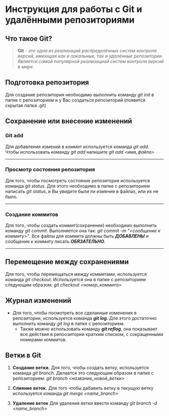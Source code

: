 # Инструкция для работы с Git и удалёнными репозиториями

## Что такое Git?

>**Git** *- это одна из реализаций распределённых систем контроля версий, имеющая как и локальные, так и удалённые репозитории. Является самой популярной реализацией систем контроля версий в мире.*

## Подготовка репозитория

Для создание репозитория необходимо выполнить команду *git init*  в папке с репозиторием и у Вас создаться репозиторий (появится скрытая папка .git)

## Сохранение или внесение изменений

### Git add

Для добавления измений в коммит используется команда *git add*. Чтобы использовать команду *git add* напишите *git add &lt;имя_файла&gt;*
***

### Просмотр состояния репозитория

Для того, чтобы посмотреть состояние репозитория используется команда *git status*. Для этого необходимо в папке с репозиторием написать *git status*, и Вы увидите были ли измения в файлах, или их не было.
***

### Создание коммитов

Для того, чтобы создать коммит(сохранение) необходимо выполнить команду *git commit*. Выполняется она так: *git commit -m "&lt;сообщение к коммиту&gt;"*. Все файлы для коммита должны быть ***ДОБАВЛЕНЫ*** и сообщение к коммиту писать ***ОБЯЗАТЕЛЬНО***.
***

## Перемещение между сохранениями

Для того, чтобы перемещаться между коммитами, используется команда *git checkout*. Используется она в папке с репозиторием следующим образом: *git checkout &lt;номер_коммита&gt;*

## Журнал изменений

- Для того, чтобы посмотреть все сделанные изменения в репозитории, используется команда ***git log***. Для этого достаточно выполнить команду *git log* в папке с репозиторием.
  - Также можно использовать команду ***git reflog***, она показывает все        действия в репоозитории кратким списком, с сокращенными номерами коммитов.

## Ветки в Git

1. **Создание ветки.**
Для того, чтобы создать ветку, используется команда *git branch*. Делается это следующим образом в папке с репозиторием: *git branch &lt;название_новой_ветки&gt;*

2. **Слияние веток.**
Для того чтобы дабавить ветку в текущую ветку используется команда *git merge &lt;name_branch&gt;*

3. **Удаление веток**
Для удаления ветки ввести команду *git branch -d &lt;name_branch&gt;*

